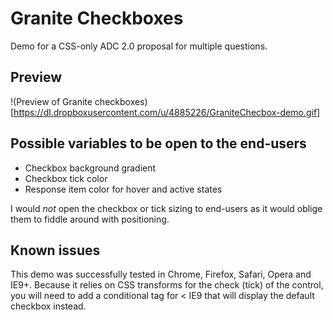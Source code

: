 Granite Checkboxes
==================

Demo for a CSS-only ADC 2.0 proposal for multiple questions.

Preview
-------

!(Preview of Granite checkboxes)[https://dl.dropboxusercontent.com/u/4885226/GraniteChecbox-demo.gif]

Possible variables to be open to the end-users
----------------------------------------------

-	Checkbox background gradient
-	Checkbox tick color
-	Response item color for hover and active states

I would *not* open the checkbox or tick sizing to end-users as it would oblige them to fiddle around with positioning.

Known issues
------------

This demo was successfully tested in Chrome, Firefox, Safari, Opera and IE9+. Because it relies on CSS transforms for the check (tick) of the control, you will need to add a conditional tag for < IE9 that will display the default checkbox instead.
